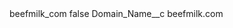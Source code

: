 <?xml version="1.0" encoding="UTF-8"?>
<CustomMetadata xmlns="http://soap.sforce.com/2006/04/metadata" xmlns:xsi="http://www.w3.org/2001/XMLSchema-instance" xmlns:xsd="http://www.w3.org/2001/XMLSchema">
    <label>beefmilk_com</label>
    <protected>false</protected>
    <values>
        <field>Domain_Name__c</field>
        <value xsi:type="xsd:string">beefmilk.com</value>
    </values>
</CustomMetadata>
